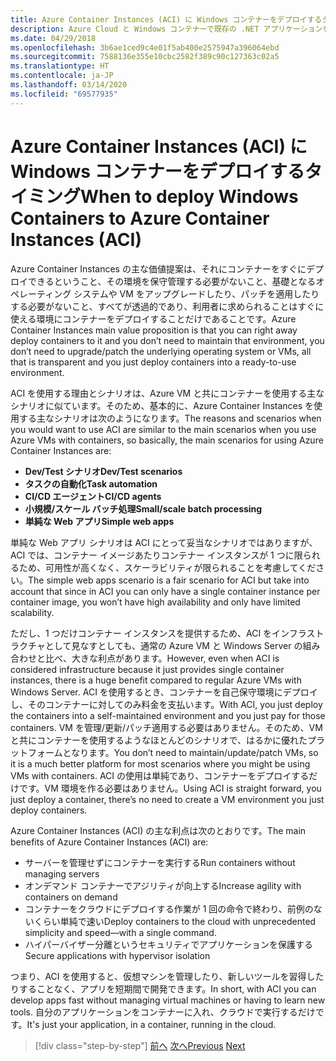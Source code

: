 ```yaml
---
title: Azure Container Instances (ACI) に Windows コンテナーをデプロイするタイミング
description: Azure Cloud と Windows コンテナーで既存の .NET アプリケーションを最新化する | Azure Container Instances (ACI) に Windows コンテナーをデプロイするタイミング
ms.date: 04/29/2018
ms.openlocfilehash: 3b6ae1ced9c4e01f5ab400e2575947a396064ebd
ms.sourcegitcommit: 7588136e355e10cbc2582f389c90c127363c02a5
ms.translationtype: HT
ms.contentlocale: ja-JP
ms.lasthandoff: 03/14/2020
ms.locfileid: "69577935"
---
```

# <a name="when-to-deploy-windows-containers-to-azure-container-instances-aci"></a><span data-ttu-id="e370f-103">Azure Container Instances (ACI) に Windows コンテナーをデプロイするタイミング</span><span class="sxs-lookup"><span data-stu-id="e370f-103">When to deploy Windows Containers to Azure Container Instances (ACI)</span></span>

<span data-ttu-id="e370f-104">Azure Container Instances の主な価値提案は、それにコンテナーをすぐにデプロイできるということ、その環境を保守管理する必要がないこと、基礎となるオペレーティング システムや VM をアップグレードしたり、パッチを適用したりする必要がないこと、すべてが透過的であり、利用者に求められることはすぐに使える環境にコンテナーをデプロイすることだけであることです。</span><span class="sxs-lookup"><span data-stu-id="e370f-104">Azure Container Instances main value proposition is that you can right away deploy containers to it and you don’t need to maintain that environment, you don’t need to upgrade/patch the underlying operating system or VMs, all that is transparent and you just deploy containers into a ready-to-use environment.</span></span>

<span data-ttu-id="e370f-105">ACI を使用する理由とシナリオは、Azure VM と共にコンテナーを使用する主なシナリオに似ています。そのため、基本的に、Azure Container Instances を使用する主なシナリオは次のようになります。</span><span class="sxs-lookup"><span data-stu-id="e370f-105">The reasons and scenarios when you would want to use ACI are similar to the main scenarios when you use Azure VMs with containers, so basically, the main scenarios for using Azure Container Instances are:</span></span>

- <span data-ttu-id="e370f-106">**Dev/Test シナリオ**</span><span class="sxs-lookup"><span data-stu-id="e370f-106">**Dev/Test scenarios**</span></span>
- <span data-ttu-id="e370f-107">**タスクの自動化**</span><span class="sxs-lookup"><span data-stu-id="e370f-107">**Task automation**</span></span>
- <span data-ttu-id="e370f-108">**CI/CD エージェント**</span><span class="sxs-lookup"><span data-stu-id="e370f-108">**CI/CD agents**</span></span>
- <span data-ttu-id="e370f-109">**小規模/スケール バッチ処理**</span><span class="sxs-lookup"><span data-stu-id="e370f-109">**Small/scale batch processing**</span></span>
- <span data-ttu-id="e370f-110">**単純な Web アプリ**</span><span class="sxs-lookup"><span data-stu-id="e370f-110">**Simple web apps**</span></span>

<span data-ttu-id="e370f-111">単純な Web アプリ シナリオは ACI にとって妥当なシナリオではありますが、ACI では、コンテナー イメージあたりコンテナー インスタンスが 1 つに限られるため、可用性が高くなく、スケーラビリティが限られることを考慮してください。</span><span class="sxs-lookup"><span data-stu-id="e370f-111">The simple web apps scenario is a fair scenario for ACI but take into account that since in ACI you can only have a single container instance per container image, you won’t have high availability and only have limited scalability.</span></span>

<span data-ttu-id="e370f-112">ただし、1 つだけコンテナー インスタンスを提供するため、ACI をインフラストラクチャとして見なすとしても、通常の Azure VM と Windows Server の組み合わせと比べ、大きな利点があります。</span><span class="sxs-lookup"><span data-stu-id="e370f-112">However, even when ACI is considered infrastructure because it just provides single container instances, there is a huge benefit compared to regular Azure VMs with Windows Server.</span></span> <span data-ttu-id="e370f-113">ACI を使用するとき、コンテナーを自己保守環境にデプロイし、そのコンテナーに対してのみ料金を支払います。</span><span class="sxs-lookup"><span data-stu-id="e370f-113">With ACI, you just deploy the containers into a self-maintained environment and you just pay for those containers.</span></span> <span data-ttu-id="e370f-114">VM を管理/更新/パッチ適用する必要はありません。そのため、VM と共にコンテナーを使用するようなほとんどのシナリオで、はるかに優れたプラットフォームとなります。</span><span class="sxs-lookup"><span data-stu-id="e370f-114">You don’t need to maintain/update/patch VMs, so it is a much better platform for most scenarios where you might be using VMs with containers.</span></span> <span data-ttu-id="e370f-115">ACI の使用は単純であり、コンテナーをデプロイするだけです。VM 環境を作る必要はありません。</span><span class="sxs-lookup"><span data-stu-id="e370f-115">Using ACI is straight forward, you just deploy a container, there’s no need to create a VM environment you just deploy containers.</span></span>

<span data-ttu-id="e370f-116">Azure Container Instances (ACI) の主な利点は次のとおりです。</span><span class="sxs-lookup"><span data-stu-id="e370f-116">The main benefits of Azure Container Instances (ACI) are:</span></span>

- <span data-ttu-id="e370f-117">サーバーを管理せずにコンテナーを実行する</span><span class="sxs-lookup"><span data-stu-id="e370f-117">Run containers without managing servers</span></span>
- <span data-ttu-id="e370f-118">オンデマンド コンテナーでアジリティが向上する</span><span class="sxs-lookup"><span data-stu-id="e370f-118">Increase agility with containers on demand</span></span>
- <span data-ttu-id="e370f-119">コンテナーをクラウドにデプロイする作業が 1 回の命令で終わり、前例のないくらい単純で速い</span><span class="sxs-lookup"><span data-stu-id="e370f-119">Deploy containers to the cloud with unprecedented simplicity and speed—with a single command.</span></span>
- <span data-ttu-id="e370f-120">ハイパーバイザー分離というセキュリティでアプリケーションを保護する</span><span class="sxs-lookup"><span data-stu-id="e370f-120">Secure applications with hypervisor isolation</span></span>

<span data-ttu-id="e370f-121">つまり、ACI を使用すると、仮想マシンを管理したり、新しいツールを習得したりすることなく、アプリを短期間で開発できます。</span><span class="sxs-lookup"><span data-stu-id="e370f-121">In short, with ACI you can develop apps fast without managing virtual machines or having to learn new tools.</span></span> <span data-ttu-id="e370f-122">自分のアプリケーションをコンテナーに入れ、クラウドで実行するだけです。</span><span class="sxs-lookup"><span data-stu-id="e370f-122">It's just your application, in a container, running in the cloud.</span></span>

> [!div class="step-by-step"]
> <span data-ttu-id="e370f-123">[前へ](when-to-deploy-windows-containers-to-azure-vms-iaas-cloud.md)
> [次へ](when-to-deploy-windows-containers-to-azure-container-service-kubernetes.md)</span><span class="sxs-lookup"><span data-stu-id="e370f-123">[Previous](when-to-deploy-windows-containers-to-azure-vms-iaas-cloud.md)
[Next](when-to-deploy-windows-containers-to-azure-container-service-kubernetes.md)</span></span>
